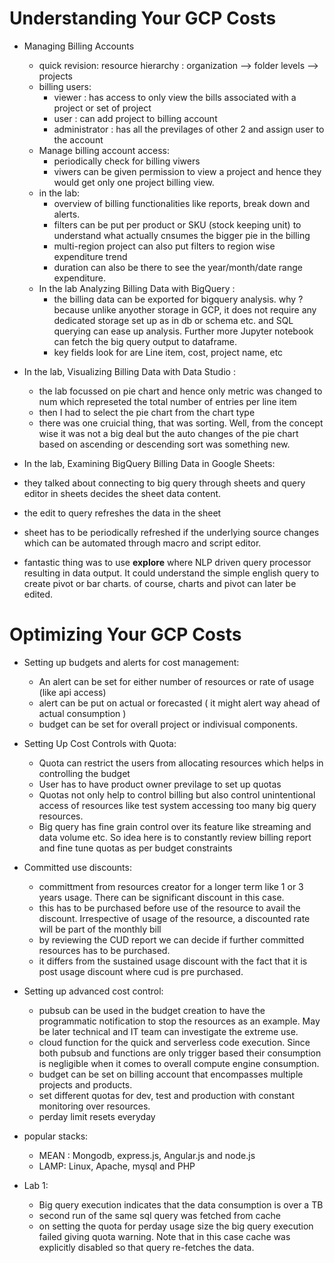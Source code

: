 # Understanding Your GCP Costs
* Managing Billing Accounts
  * quick revision: resource hierarchy : organization --> folder levels --> projects 
  * billing users:
    * viewer : has access to only view the bills associated with a project or set of project
    * user : can add project to billing account
    * administrator : has all the previlages of other 2 and assign user to the account
  * Manage billing account access:
    * periodically check for billing viwers
    * viwers can be given permission to view a project and hence they would get only one project billing view.
  * in the lab:
    * overview of billing functionalities like reports, break down and alerts.
    * filters can be put per product or SKU (stock keeping unit) to understand what actually cnsumes the bigger pie in the billing
    * multi-region project can also put filters to region wise expenditure trend
    * duration can also be there to see the year/month/date range expenditure.
  * In the lab Analyzing Billing Data with BigQuery :
    * the billing data can be exported for bigquery analysis. why ? because unlike anyother storage in GCP, it does not require any dedicated storage set up as in db or schema etc. and SQL querying can ease up analysis. Further more Jupyter notebook can fetch the big query output to dataframe.
    * key fields look for are Line item, cost, project name, etc
    
* In the lab, Visualizing Billing Data with Data Studio :
  * the lab focussed on pie chart and hence only metric was changed to num which represeted the total number of entries per line item
  * then I had to select the pie chart from the chart type
  * there was one cruicial thing, that was sorting. Well, from the concept wise it was not a big deal but the auto changes of the pie chart based on ascending or descending sort was something new.

* In the lab, Examining BigQuery Billing Data in Google Sheets:
 * they talked about connecting to big query through sheets and query editor in sheets decides the sheet data content.
 * the edit to query refreshes the data in the sheet
 * sheet has to be periodically refreshed if the underlying source changes which can be automated through macro and script editor.
 * fantastic thing was to use **explore** where NLP driven query processor resulting in data output. It could understand the simple english query to create pivot or bar charts. of course, charts and pivot can later be edited. 


# Optimizing Your GCP Costs
* Setting up budgets and alerts for cost management:
  * An alert can be set for either number of resources or rate of usage (like api access)
  * alert can be put on actual or forecasted ( it might alert way ahead of actual consumption )
  * budget can be set for overall project or indivisual components.
  
* Setting Up Cost Controls with Quota:
  * Quota can restrict the users from allocating resources which helps in controlling the budget
  * User has to have product owner previlage to set up quotas
  * Quotas not only help to control billing but also control unintentional access of resources like test system accessing too many big query resources.
  * Big query has fine grain control over its feature like streaming and data volume etc. So idea here is to constantly review billing report and fine tune quotas as per budget constraints
* Committed use discounts:
  * committment from resources creator for a longer term like 1 or 3 years usage. There can be significant discount in this case.
  * this has to be purchased before use of the resource to avail the discount. Irrespective of usage of the resource, a discounted rate will be part of the monthly bill
  * by reviewing the CUD report we can decide if further committed resources has to be purchased. 
  * it differs from the sustained usage discount with the fact that it is post usage discount where cud is pre purchased.
  
* Setting up advanced cost control:
  * pubsub can be used in the budget creation to have the programmatic notification to stop the resources as an example. May be later technical and IT team can investigate the extreme use.
  * cloud function for the quick and serverless code execution. Since both pubsub and functions are only trigger based their consumption is negligible when it comes to overall compute engine consumption.
  * budget can be set on billing account that encompasses multiple projects and products.
  * set different quotas for dev, test and production with constant monitoring over resources.
  * perday limit resets everyday

* popular stacks:
   * MEAN : Mongodb, express.js, Angular.js and node.js
   * LAMP: Linux, Apache, mysql and PHP

* Lab 1:
  * Big query execution indicates that the data consumption is over a TB
  * second run of the same sql query was fetched from cache
  * on setting the quota for perday usage size the big query execution failed giving quota warning. Note that in this case cache was explicitly disabled so that query re-fetches the data.  
